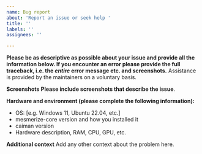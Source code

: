 ```yaml
---
name: Bug report
about: 'Report an issue or seek help '
title: ''
labels: ''
assignees: ''

---
```


**Please be as descriptive as possible about your issue and provide all the information below. If you encounter an error please provide the full traceback, i.e. the  _entire_ error message etc. and screenshots.** Assistance is provided by the maintainers on a voluntary basis.

**Screenshots**
**Please include screenshots that describe the issue**.

**Hardware and environment (please complete the following information):**
 - OS: [e.g. Windows 11, Ubuntu 22.04, etc.]
 - mesmerize-core version and how you installed it 
 - caiman version
- Hardware description, RAM, CPU, GPU, etc. 

**Additional context**
Add any other context about the problem here.
